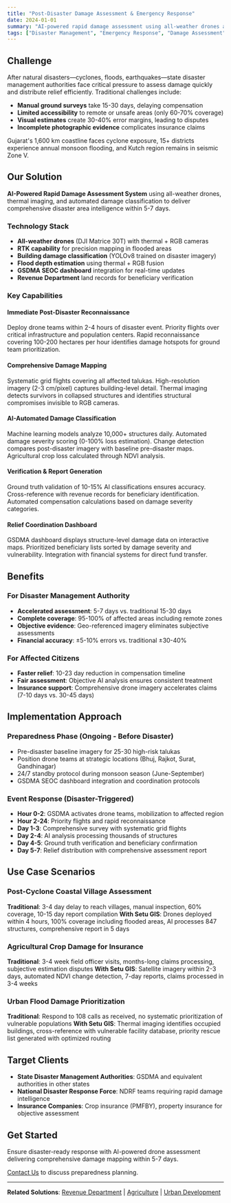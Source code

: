 ```yaml
---
title: "Post-Disaster Damage Assessment & Emergency Response"
date: 2024-01-01
summary: "AI-powered rapid damage assessment using all-weather drones and thermal imaging to deliver comprehensive disaster area intelligence within 5-7 days."
tags: ["Disaster Management", "Emergency Response", "Damage Assessment", "GSDMA", "Flood Mapping"]
---
```


## Challenge

After natural disasters—cyclones, floods, earthquakes—state disaster management authorities face critical pressure to assess damage quickly and distribute relief efficiently. Traditional challenges include:

- **Manual ground surveys** take 15-30 days, delaying compensation
- **Limited accessibility** to remote or unsafe areas (only 60-70% coverage)
- **Visual estimates** create 30-40% error margins, leading to disputes
- **Incomplete photographic evidence** complicates insurance claims

Gujarat's 1,600 km coastline faces cyclone exposure, 15+ districts experience annual monsoon flooding, and Kutch region remains in seismic Zone V.

## Our Solution

**AI-Powered Rapid Damage Assessment System** using all-weather drones, thermal imaging, and automated damage classification to deliver comprehensive disaster area intelligence within 5-7 days.

### Technology Stack

- **All-weather drones** (DJI Matrice 30T) with thermal + RGB cameras
- **RTK capability** for precision mapping in flooded areas
- **Building damage classification** (YOLOv8 trained on disaster imagery)
- **Flood depth estimation** using thermal + RGB fusion
- **GSDMA SEOC dashboard** integration for real-time updates
- **Revenue Department** land records for beneficiary verification

### Key Capabilities

#### Immediate Post-Disaster Reconnaissance
Deploy drone teams within 2-4 hours of disaster event. Priority flights over critical infrastructure and population centers. Rapid reconnaissance covering 100-200 hectares per hour identifies damage hotspots for ground team prioritization.

#### Comprehensive Damage Mapping
Systematic grid flights covering all affected talukas. High-resolution imagery (2-3 cm/pixel) captures building-level detail. Thermal imaging detects survivors in collapsed structures and identifies structural compromises invisible to RGB cameras.

#### AI-Automated Damage Classification
Machine learning models analyze 10,000+ structures daily. Automated damage severity scoring (0-100% loss estimation). Change detection compares post-disaster imagery with baseline pre-disaster maps. Agricultural crop loss calculated through NDVI analysis.

#### Verification & Report Generation
Ground truth validation of 10-15% AI classifications ensures accuracy. Cross-reference with revenue records for beneficiary identification. Automated compensation calculations based on damage severity categories.

#### Relief Coordination Dashboard
GSDMA dashboard displays structure-level damage data on interactive maps. Prioritized beneficiary lists sorted by damage severity and vulnerability. Integration with financial systems for direct fund transfer.

## Benefits

### For Disaster Management Authority
- **Accelerated assessment**: 5-7 days vs. traditional 15-30 days
- **Complete coverage**: 95-100% of affected areas including remote zones
- **Objective evidence**: Geo-referenced imagery eliminates subjective assessments
- **Financial accuracy**: ±5-10% errors vs. traditional ±30-40%

### For Affected Citizens
- **Faster relief**: 10-23 day reduction in compensation timeline
- **Fair assessment**: Objective AI analysis ensures consistent treatment
- **Insurance support**: Comprehensive drone imagery accelerates claims (7-10 days vs. 30-45 days)

## Implementation Approach

### Preparedness Phase (Ongoing - Before Disaster)
- Pre-disaster baseline imagery for 25-30 high-risk talukas
- Position drone teams at strategic locations (Bhuj, Rajkot, Surat, Gandhinagar)
- 24/7 standby protocol during monsoon season (June-September)
- GSDMA SEOC dashboard integration and coordination protocols

### Event Response (Disaster-Triggered)
- **Hour 0-2**: GSDMA activates drone teams, mobilization to affected region
- **Hour 2-24**: Priority flights and rapid reconnaissance
- **Day 1-3**: Comprehensive survey with systematic grid flights
- **Day 2-4**: AI analysis processing thousands of structures
- **Day 4-5**: Ground truth verification and beneficiary confirmation
- **Day 5-7**: Relief distribution with comprehensive assessment report

## Use Case Scenarios

### Post-Cyclone Coastal Village Assessment
**Traditional**: 3-4 day delay to reach villages, manual inspection, 60% coverage, 10-15 day report compilation
**With Setu GIS**: Drones deployed within 4 hours, 100% coverage including flooded areas, AI processes 847 structures, comprehensive report in 5 days

### Agricultural Crop Damage for Insurance
**Traditional**: 3-4 week field officer visits, months-long claims processing, subjective estimation disputes
**With Setu GIS**: Satellite imagery within 2-3 days, automated NDVI change detection, 7-day reports, claims processed in 3-4 weeks

### Urban Flood Damage Prioritization
**Traditional**: Respond to 108 calls as received, no systematic prioritization of vulnerable populations
**With Setu GIS**: Thermal imaging identifies occupied buildings, cross-reference with vulnerable facility database, priority rescue list generated with optimized routing

## Target Clients

- **State Disaster Management Authorities**: GSDMA and equivalent authorities in other states
- **National Disaster Response Force**: NDRF teams requiring rapid damage intelligence
- **Insurance Companies**: Crop insurance (PMFBY), property insurance for objective assessment

## Get Started

Ensure disaster-ready response with AI-powered drone assessment delivering comprehensive damage mapping within 5-7 days.

[Contact Us](/contact/) to discuss preparedness planning.

---

**Related Solutions**: [Revenue Department](/services/) | [Agriculture](/use-cases/precision-agriculture/) | [Urban Development](/use-cases/urban-development/)
